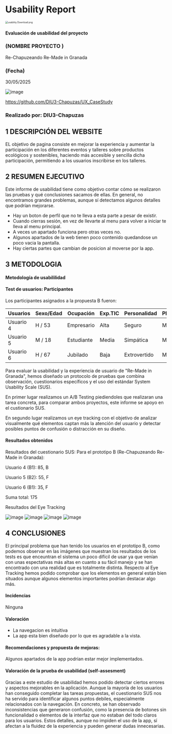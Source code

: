 # Usability Report



<img src="https://encrypted-tbn0.gstatic.com/images?q=tbn:ANd9GcRF017nhV-TFmNER2OM8UbXtdN6xwAKBYrv0i6onNfKu6Yn0BV0RK6aiOroeXl73LSY-B0&usqp=CAU" alt="usability Download png" style="zoom:50%;" />

#### Evaluación de usabilidad del proyecto 

### (NOMBRE PROYECTO )

Re-Chapuzeando Re-Made in Granada

### (Fecha)

30/05/2025

![image](https://github.com/user-attachments/assets/ec3d4d3a-57d0-4d51-9126-f01674f784d9)

https://github.com/DIU3-Chapuzas/UX_CaseStudy

### Realizado por: DIU3-Chapuzas

## 1 DESCRIPCIÓN DEL WEBSITE

EL objetivo de pagina consiste en mejorar la experiencia y aumentar la participación en los diferentes eventos y talleres sobre productos ecológicos y sostenibles, haciendo más accesible y sencilla dicha participación, permitiendo a los usuarios inscribirse en los talleres.

## 2 RESUMEN EJECUTIVO

Este informe de usabilidad tiene como objetivo contar cómo se realizaron las pruebas y qué conclusiones sacamos de ellas. En general, no encontramos grandes problemas, aunque sí detectamos algunos detalles que podrían mejorarse.
- Hay un boton de perfil que no te lleva a esta parte a pesar de existir.
- Cuando cierras sesión, en vez de llevarte al menu para volver a iniciar te lleva al menu principal.
- A veces un apartado funciona pero otras veces no.
- Algunos apartados de la web tienen poco contenido quedandose un poco vacia la pantalla.
- Hay ciertas partes que cambian de posicion al moverse por la app.

## 3 METODOLOGIA 

#### Metodología de usabililidad

#### Test de usuarios: Participantes

Los participantes asignados a la propuesta B fueron:

| Usuarios | Sexo/Edad     | Ocupación   |  Exp.TIC    | Personalidad | Plataforma | Caso
| ------------- | -------- | ----------- | ----------- | -----------  | ---------- | ----
| Usuario 4  | H / 53   | Empresario  | Alta       | Seguro     | Móvil        | B 
| Usuario 5  | M / 18   | Estudiante     | Media        | Simpática    | Móvil      | B
| Usuario 6  | H / 67   | Jubilado  | Baja       | Extrovertido     | Móvil        | B
Para evaluar la usabilidad y la experiencia de usuario de "Re-Made in Granada", hemos diseñado un protocolo de pruebas que combina observación, cuestionarios específicos y el uso del estándar System Usability Scale (SUS).

En primer lugar realizamos un A/B Testing piediendoles que realizaran una tarea concreta, para comparar ambos proyectos, este informe se apoyo en el custionario SUS.

En segundo lugar realizamos un eye tracking con el objetivo de analizar visualmente qué elementos captan más la atención del usuario y detectar posibles puntos de confusión o distracción en su diseño.

#### Resultados obtenidos

Resultados del cuestionario SUS:
Para el prototipo B (Re-Chapuzeando Re-Made in Granada):

Usuario 4 (B1): 85, B

Usuario 5 (B2): 55, F

Usuario 6 (B1): 35, F

Suma total: 175

Resultados del Eye Tracking

![image](https://github.com/user-attachments/assets/6b264eec-7583-4bb7-a911-d3141a733b88)
![image](https://github.com/user-attachments/assets/5d12e84f-8e0b-46b2-9855-b1c9a49a3e46)
![image](https://github.com/user-attachments/assets/97a5de68-10d4-45f7-b47c-40aee0c2c67e)
![image](https://github.com/user-attachments/assets/7f0def79-791e-463b-8c21-dbebaf52c989)

## 4 CONCLUSIONES 

El principal problema que han tenido los usuarios en el prototipo B, como podemos observar en las imágenes que muestran los resultados de los tests es que enceuntran el sistema un poco difícil de usar ya que venían con unas espectativas más altas en cuanto a su fácil manejo y se han encontrado con una realidad que es totalmente distinta.
Respecto al Eye Tracking hemos podido comprobar que los elementos en general están bien situados aunque algunos elementos importantes podrían destacar algo más.

#### Incidencias

Ninguna

#### Valoración 

- La navegacion es intuitiva
- La app esta bien diseñado por lo que es agradable a la vista.

#### Recomendaciones y propuesta de mejoras: 

Algunos apartados de la app podrian estar mejor implementados.

#### Valoración de la prueba de usabilidad (self-assesment)

Gracias a este estudio de usabilidad hemos podido detectar ciertos errores y aspectos mejorables en la aplicación. Aunque la mayoría de los usuarios han conseguido completar las tareas propuestas, el cuestionario SUS nos ha servido para identificar algunos puntos debiles, especialmente relacionados con la navegación. En concreto, se han observado inconsistencias que generaron confusión, como la presencia de botones sin funcionalidad o elementos de la interfaz que no estaban del todo claros para los usuarios. Estos detalles, aunque no impiden el uso de la app, sí afectan a la fluidez de la experiencia y pueden generar dudas innecesarias.

